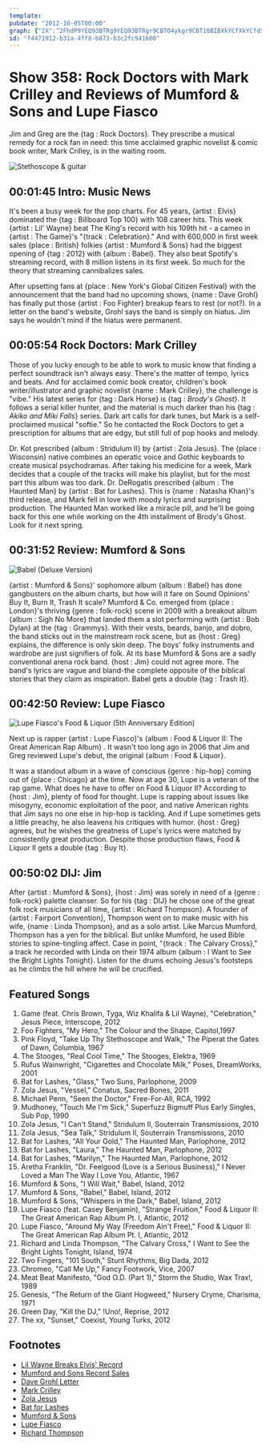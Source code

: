```yaml
---
template: 
pubdate: "2012-10-05T00:00"
graph: {"2X":"2FhdP9YEQ93BTRg9YEQ93BTRgr9CBTO4ykgr9CBT10BIBXkYCfXkYCfdSMFtN9aG5q5tbRjfCRYq5tbR","9U":"8KaF7beBEU8KaF7UKEk1BKYDZbeBEUBKYDZUKEk127w3NM8JkW27w3NtccaxbPpFinzARzBCnH5bPpFi","1H4":"XkYCfdSMFtBQsAMdSMFt","1ZE":"BKVd6cseeEBKVd6MOJ5zBKVd6TVFLR97qipTVFLRMOJ5zcseeE97qipX6cfd97qipBHm1G","2BE":"O7qowXkYCfBK116X6cfdO7qowqFWNvBK116txNGlqFWNvtxNGlqFWNvqOOZP1NoGRqFWNv9r5dsqFWNv9r5dstxNGl"}
id: "f4471912-b31a-4ff8-b873-b3c2fc941600"
---
```






# Show 358: Rock Doctors with Mark Crilley and Reviews of Mumford & Sons and Lupe Fiasco

Jim and Greg are the {tag : Rock Doctors}. They prescribe a musical remedy for a rock fan in need: this time acclaimed graphic novelist & comic book writer, Mark Crilley, is in the waiting room.

![Stethoscope & guitar](https://static.soundopinions.org/images/rockdocs/stethoscopeguitar.jpg)



## 00:01:45 Intro: Music News

It's been a busy week for the pop charts. For 45 years, {artist : Elvis} dominated the {tag : Billboard Top 100} with 108 career hits. This week {artist : Lil' Wayne} beat The King's record with his 109th hit - a cameo in {artist : The Game}'s "{track : Celebration}." And with 600,000 in first week sales {place : British} folkies {artist : Mumford & Sons} had the biggest opening of {tag : 2012} with {album : Babel}. They also beat Spotify's streaming record, with 8 million listens in its first week. So much for the theory that streaming cannibalizes sales.

After upsetting fans at {place : New York's Global Citizen Festival} with the announcement that the band had no upcoming shows, {name : Dave Grohl} has finally put those {artist : Foo Fighter} breakup fears to rest (or not?). In a letter on the band's website, Grohl says the band is simply on hiatus. Jim says he wouldn't mind if the hiatus were permanent.



## 00:05:54 Rock Doctors: Mark Crilley

Those of you lucky enough to be able to work to music know that finding a perfect soundtrack isn't always easy. There's the matter of tempo, lyrics and beats. And for acclaimed comic book creator, children's book writer/illustrator and graphic novelist {name : Mark Crilley}, the challenge is "vibe." His latest series for {tag : Dark Horse} is {tag : *Brody's Ghost*}. It follows a serial killer hunter, and the material is much darker than his {tag : *Akiko and Miki Falls*} series. Dark art calls for dark tunes, but Mark is a self-proclaimed musical "softie." So he contacted the Rock Doctors to get a prescription for albums that are edgy, but still full of pop hooks and melody.

Dr. Kot prescribed {album : Stridulum II} by {artist : Zola Jesus}. The {place : Wisconsin} native combines an operatic voice and Gothic keyboards to create musical psychodramas. After taking his medicine for a week, Mark decides that a couple of the tracks will make his playlist, but for the most part this album was too dark. Dr. DeRogatis prescribed {album : The Haunted Man} by {artist : Bat for Lashes}. This is {name : Natasha Khan}'s third release, and Mark fell in love with moody lyrics and surprising production. The Haunted Man worked like a miracle pill, and he'll be going back for this one while working on the 4th installment of Brody's Ghost. Look for it next spring.



## 00:31:52 Review: Mumford & Sons

![Babel (Deluxe Version)](https://static.soundopinions.org/assets/358/1H40.jpg)

{artist : Mumford & Sons}' sophomore album {album : Babel} has done gangbusters on the album charts, but how will it fare on Sound Opinions' Buy It, Burn It, Trash It scale? Mumford & Co. emerged from {place : London}'s thriving {genre : folk-rock} scene in 2009 with a breakout album {album : Sigh No More} that landed them a slot performing with {artist : Bob Dylan} at the {tag : Grammys}. With their vests, beards, banjo, and dobro, the band sticks out in the mainstream rock scene, but as {host : Greg} explains, the difference is only skin deep. The boys' folky instruments and wardrobe are just signifiers of folk. At its base Mumford & Sons are a sadly conventional arena rock band. {host : Jim} could not agree more. The band's lyrics are vague and bland-the complete opposite of the biblical stories that they claim as inspiration. Babel gets a double {tag : Trash It}.



## 00:42:50 Review: Lupe Fiasco

![Lupe Fiasco's Food & Liquor (5th Anniversary Edition)](https://upload.wikimedia.org/wikipedia/en/8/87/FNL2GARAP1.PNG)

Next up is rapper {artist : Lupe Fiasco}'s {album : Food & Liquor II: The Great American Rap Album} . It wasn't too long ago in 2006 that Jim and Greg reviewed Lupe's debut, the original {album : Food & Liquor}.

It was a standout album in a wave of conscious {genre : hip-hop} coming out of {place : Chicago} at the time. Now at age 30, Lupe is a veteran of the rap game. What does he have to offer on Food & Liquor II? According to {host : Jim}, plenty of food for thought. Lupe is rapping about issues like misogyny, economic exploitation of the poor, and native American rights that Jim says no one else in hip-hop is tackling. And if Lupe sometimes gets a little preachy, he also leavens his critiques with humor. {host : Greg} agrees, but he wishes the greatness of Lupe's lyrics were matched by consistently great production. Despite those production flaws, Food & Liquor II gets a double {tag : Buy It}.



## 00:50:02 DIJ: Jim

After {artist : Mumford & Sons}, {host : Jim} was sorely in need of a {genre : folk-rock} palette cleanser. So for his {tag : DIJ} he chose one of the great folk rock musicians of all time, {artist : Richard Thompson}. A founder of {artist : Fairport Convention}, Thompson went on to make music with his wife, {name : Linda Thompson}, and as a solo artist. Like Marcus Mumford, Thompson has a yen for the biblical. But unlike Mumford, he used Bible stories to spine-tingling affect. Case in point, "{track : The Calvary Cross}," a track he recorded with Linda on their 1974 album {album : I Want to See the Bright Lights Tonight}. Listen for the drums echoing Jesus's footsteps as he climbs the hill where he will be crucified.



## Featured Songs

1. Game (feat. Chris Brown, Tyga, Wiz Khalifa & Lil Wayne), "Celebration," Jesus Piece, Interscope, 2012
2. Foo Fighters, "My Hero," The Colour and the Shape, Capitol,1997
3. Pink Floyd, "Take Up Thy Stethoscope and Walk," The Piperat the Gates of Dawn, Columbia, 1967
4. The Stooges, "Real Cool Time," The Stooges, Elektra, 1969
5. Rufus Wainwright, "Cigarettes and Chocolate Milk," Poses, DreamWorks, 2001
6. Bat for Lashes, "Glass," Two Suns, Parlophone, 2009
7. Zola Jesus, "Vessel," Conatus, Sacred Bones, 2011
8. Michael Penn, "Seen the Doctor," Free-For-All, RCA, 1992
9. Mudhoney, "Touch Me I'm Sick," Superfuzz Bigmuff Plus Early Singles, Sub Pop, 1990
10. Zola Jesus, "I Can't Stand," Stridulum II, Souterrain Transmissions, 2010
11. Zola Jesus, "Sea Talk," Stridulum II, Souterrain Transmissions, 2010
12. Bat for Lashes, "All Your Gold," The Haunted Man, Parlophone, 2012
13. Bat for Lashes, "Laura," The Haunted Man, Parlophone, 2012
14. Bat for Lashes, "Marilyn," The Haunted Man, Parlophone, 2012
15. Aretha Franklin, "Dr. Feelgood (Love is a Serious Business)," I Never Loved a Man The Way I Love You, Atlantic, 1967
16. Mumford & Sons, "I Will Wait," Babel, Island, 2012
17. Mumford & Sons, "Babel," Babel, Island, 2012
18. Mumford & Sons, "Whispers in the Dark," Babel, Island, 2012
19. Lupe Fiasco (feat. Casey Benjamin), "Strange Fruition," Food & Liquor II: The Great American Rap Album Pt. I, Atlantic, 2012
20. Lupe Fiasco, "Around My Way (Freedom Ain't Free)," Food & Liquor II: The Great American Rap Album Pt. I, Atlantic, 2012
21. Richard and Linda Thompson, "The Calvary Cross," I Want to See the Bright Lights Tonight, Island, 1974
22. Two Fingers, "101 South," Stunt Rhythms, Big Dada, 2012
23. Chromeo, "Call Me Up," Fancy Footwork, Vice, 2007
24. Meat Beat Manifesto, "God O.D. (Part 1)," Storm the Studio, Wax Trax!, 1989
25. Genesis, "The Return of the Giant Hogweed," Nursery Cryme, Charisma, 1971
26. Green Day, "Kill the DJ," !Uno!, Reprise, 2012
27. The xx, "Sunset," Coexist, Young Turks, 2012



## Footnotes

- [Lil Wayne Breaks Elvis' Record](http://www.mtv.com/news/1694500/lil-wayne-billboard-chart-appearances-elvis-presley/)
- [Mumford and Sons Record Sales](http://www.billboard.com/articles/news/474818/mumford-sons-babel-scores-biggest-debut-of-year-bows-at-no-1-on-billboard-200)
- [Dave Grohl Letter](http://observer.com/2012/10/dave-grohls-letter-to-fans-foo-fighters-temporarily-disbanding/)
- [Mark Crilley](http://www.markcrilley.com/)
- [Zola Jesus](http://www.zolajesus.com/)
- [Bat for Lashes](http://www.batforlashes.com/)
- [Mumford & Sons](http://www.mumfordandsons.com/)
- [Lupe Fiasco](http://www.lupefiasco.com/)
- [Richard Thompson](http://www.richardthompson-music.com/)